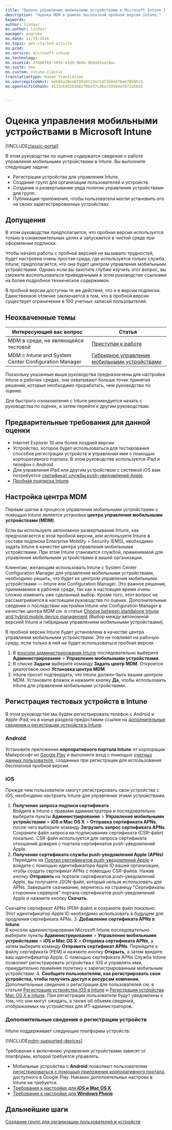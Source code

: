 ```yaml
---
title: "Оценка управления мобильными устройствами в Microsoft Intune | Microsoft Docs"
description: "Оценка MDM в рамках бесплатной пробной версии Intune."
keywords: 
author: lindavr
ms.author: lindavr
manager: angrobe
ms.date: 11/29/2016
ms.topic: get-started-article
ms.prod: 
ms.service: microsoft-intune
ms.technology: 
ms.assetid: 47806f69-303d-41d9-9b0e-9b9445ea24ac
ms.suite: ems
ms.custom: intune-classic
translationtype: Human Translation
ms.sourcegitcommit: eeb85a28ea6f99a0123ec5df3b0d476a678b85cb
ms.openlocfilehash: 4133c64d283682f0be37cd6ac69164ef872a5026


---
```


# <a name="evaluate-mobile-device-management-in-microsoft-intune"></a>Оценка управления мобильными устройствами в Microsoft Intune

[!INCLUDE[classic-portal](../includes/classic-portal.md)]

В этом руководстве по оценке содержатся сведения о работе управления мобильными устройствами в Intune. Вы выполните следующие задачи:
- Регистрация устройства для управления Intune.
- Создание групп для организации пользователей и устройств.
- Создание и развертывание ряда политик управления устройствами для групп.
- Публикация приложения, чтобы пользователи могли установить его на своих зарегистрированных устройствах.
<!--- - Monitor the device? View a report of compliant devices?--->
<!--- - Remove the device from management--->

## <a name="assumptions"></a>Допущения
В этом руководстве предполагается, что пробная версия используется только в ознакомительных целях и запускается в чистой среде при оформлении подписки.

Чтобы начало работы с пробной версией не вызывало трудностей, будет настроена очень простая среда, где используется только служба Intune; предполагается, что она будет центром управления мобильными устройствами. Однако если вы захотите глубже изучить этот вопрос, вы сможете воспользоваться приведенными в этом руководстве ссылками на более подробное техническое содержимое.

В пробной версии доступны те же действия, что и в версии подписки. Единственное отличие заключается в том, что в пробной версии существует ограничение в 100 учетных записей пользователей.

## <a name="whats-not-covered"></a>Неохваченные темы
|Интересующий вас вопрос |Статья |
|------------------------|----------|
|MDM в среде, не являющейся тестовой | [Приступая к работе](https://docs.microsoft.com/en-us/intune/get-started/start-with-a-paid-subscription-to-microsoft-intune) |
|MDM с Intune and System Center Configuration Manager | [Гибридное управление мобильными устройствами](https://docs.microsoft.com/en-us/sccm/mdm/understand/hybrid-mobile-device-management) |

Поскольку указанные выше руководства предназначены для настройки Intune в рабочих средах, они охватывают больше точек принятия решений, которые необходимо проработать, чем руководство по оценке.

Для быстрого ознакомления с Intune рекомендуется начать с руководства по оценке, а затем перейти к другим руководствам.

## <a name="prerequisites-for-this-evaluation"></a>Предварительные требования для данной оценки
- Internet Explorer 10 или более поздней версии
- Устройство, которое будет использоваться для тестирования способов регистрации устройств и управления ими с помощью корпоративного портала. В этом руководстве используется iPad и телефон с Android.
- Для управления iPad или другим устройством с системой iOS вам потребуется [сертификат службы push-уведомлений Apple](https://docs.microsoft.com/intune/deploy-use/set-up-ios-and-mac-management-with-microsoft-intune).
- [Пробная подписка Intune](sign-up-for-30-day-trial-microsoft-intune.md)

## <a name="set-your-mdm-authority"></a>Настройка центра MDM
Первым шагом в процессе управления мобильными устройствами с помощью Intune является установка **центра управления мобильными устройствами (MDM)**.

Если вы используете автономное развертывание Intune, как предполагается в этой пробной версии, или используете Intune в составе подписки Enterprise Mobility + Security (EMS), необходимо задать Intune в качестве центра управления мобильными устройствами. При этом Intune становится службой, применяемой для управления мобильными устройствами в вашей организации.

Клиентам, желающим использовать Intune с System Center Configuration Manager для управления мобильными устройствами, необходимо решить, что будет их центром управления мобильными устройствами — Intune или Configuration Manager. Это важное решение, принимаемое в рабочей среде, так как в настоящее время очень сложно изменить уже сделанный выбор. Кроме того, этот вопрос не рассматривается в настоящем руководстве по оценке. Дополнительные сведения о последствии настройки Intune или Configuration Manager в качестве центра MDM см. в статье [Choose between standalone Intune and hybrid mobile device management](https://docs.microsoft.com/en-us/sccm/mdm/understand/choose-between-standalone-intune-and-hybrid-mobile-device-management) (Выбор между автономной версией Intune и гибридным управлением мобильными устройствами).

В пробной версии Intune будет установлена в качестве центра управления мобильными устройствами. Это не повлияет на рабочую среду, если только в ней не будет использоваться пробная версия.

1. В [консоли администрирования Intune](https://manage.microsoft.com/) последовательно выберите **Администрирование** &gt; **Управление мобильными устройствами**.
2. В списке **Задачи** выберите команду **Задать центр MDM**. Откроется диалоговое окно **Установка центра MDM**. <!---screen shot--->
3. Intune просит подтвердить, что Intune должен быть вашим центром MDM. Установите флажок и нажмите кнопку **Да**, чтобы использовать Intune для управления мобильными устройствами.

## <a name="enroll-your-test-devices-into-intune"></a>Регистрация тестовых устройств в Intune

В этом руководстве мы будем регистрировать телефон с Android и Apple iPad, но в конце раздела предоставим ссылки на [дополнительные сведения о регистрации устройств в Intune](#Learn-more-about-device-enrollment).
### <a name="android"></a>Android
Установите приложение **корпоративного портала Intune** от корпорации Майкрософт из [Google Play](http://go.microsoft.com/fwlink/p/?LinkId=386612) и выполните вход с помощью [учетных данных пользователя](sign-up-for-30-day-trial-microsoft-intune.md#add-users), созданных при регистрации для использования бесплатной пробной версии.

### <a name="ios"></a>iOS
Прежде чем пользователи смогут регистрировать свои устройства с iOS, необходимо настроить Intune для управления этими устройствами.

1. **Получение запроса подписи сертификата**<br/>
Войдите в Intune с правами администратора и последовательно выберите пункты **Администрирование** > **Управление мобильными устройствами** > **iOS и Mac OS X** > **Отправка сертификата APNs**, после чего выберите команду **Загрузить запрос сертификата APNs**. Сохраните файл запроса на подписывание сертификата (CSR-файл) локально. CSR-файл используется для запроса сертификата отношений доверия с портала сертификатов push-уведомлений Apple. <!--- screen shot--->
2.    **Получение сертификата службы push-уведомлений Apple (APNs)**<BR/>
Перейдите на [Портал сертификатов push-уведомлений Apple](https://idmsa.apple.com/IDMSWebAuth/login?appIdKey=3fbfc9ad8dfedeb78be1d37f6458e72adc3160d1ad5b323a9e5c5eb2f8e7e3e2&rv=2) и войдите с помощью идентификатора Apple ID вашей организации, чтобы создать сертификат APNs с помощью CSR-файла. Нажав кнопку **Отправить** на портале сертификатов push-уведомлений Apple, вы получаете JSON-файл, который нельзя использовать для APNs. Завершите скачивание, вернитесь на страницу "Сертификаты сторонних серверов" портала сертификатов push-уведомлений Apple и нажмите кнопку **Скачать**.

 Скачайте сертификат APNs (PEM-файл) и сохраните файл локально. Этот идентификатор Apple ID необходимо использовать в будущем для продления сертификата APNs.
3.    **Добавление сертификата APNs в Intune**<BR/>
В консоли администрирования Microsoft Intune последовательно выберите пункты **Администрирование** > **Управление мобильными устройствами** > **iOS и Mac OS X** > **Отправка сертификата APNs**, а затем выберите команду **Отправить сертификат APNs**. Перейдите к файлу сертификата (PEM) и нажмите кнопку **Открыть**, а затем введите ваш идентификатор Apple. С помощью сертификата APNs Служба Intune позволяет регистрировать устройства с iOS и управлять ими, принудительно применяя политику к зарегистрированным мобильным устройствам.
4.    **Сообщите пользователям, как регистрировать свои устройства, чтобы получить доступ к ресурсам компании.**<br/>
Дополнительные сведения о регистрации для пользователей см. в статьях [Регистрация устройства iOS в Intune](https://docs.microsoft.com/en-us/Intune/enduser/enroll-your-device-in-intune-ios) и [Регистрация устройства Mac OS X в Intune](https://docs.microsoft.com/en-us/Intune/enduser/enroll-your-device-in-intune-mac-os-x). При регистрации пользователи будут уведомлены о том, что они могут ожидать, а также об объеме сведений, отображаемых на устройствах для ИТ-администраторов.


### <a name="learn-more-about-device-enrollment"></a>Дополнительные сведения о регистрации устройств

Intune поддерживает следующие платформы устройств:

[!INCLUDE[mdm-supported-devices](../includes/mdm-supported-devices.md)]

Требования к включению управления устройствами зависят от платформы, которой требуется управлять.
- Мобильные устройства с **Android** позволяют пользователям [регистрироваться с помощью приложения корпоративного портала](/intune/deploy-use/set-up-android-management-with-microsoft-intune), доступного в Google Play. Никаких дополнительных настроек в Intune не требуется.
- [Требования к настройке для **iOS и Mac OS X**](/intune/deploy-use/set-up-ios-and-mac-management-with-microsoft-intune)
- [Требования к настройке для **Windows Phone**](/intune/deploy-use/set-up-windows-phone-management-with-microsoft-intune)

<!--- ## Verify enrollment--->
<!--- START HERE

### iOS and Mac OS X
Install the **Microsoft Intune Company Portal** app from Microsoft Corporation available in the App Store and sign in with Intune user credentials added above. View **Enrolled devices** to add your device.



### Windows Phone 8.1
Users install the **Company Portal** app from Microsoft Corporation, available in the Windows Phone store, and sign in with the Intune user credentials added above.  View **Enrolled devices** to add your device.

## Install the previously deployed app
Open the Company Portal on the mobile device, choose **Apps**, and then install **Microsoft Skype**.--->



## <a name="next-steps"></a>Дальнейшие шаги
[Создание групп для организации пользователей и устройств](get-started-with-a-30-day-trial-of-microsoft-intune-step-3.md)



<!--HONumber=Jan17_HO1-->


